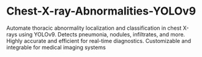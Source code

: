 # Chest-X-ray-Abnormalities-YOLOv9
Automate thoracic abnormality localization and classification in chest X-rays using YOLOv9. Detects pneumonia, nodules, infiltrates, and more. Highly accurate and efficient for real-time diagnostics. Customizable and integrable for medical imaging systems
